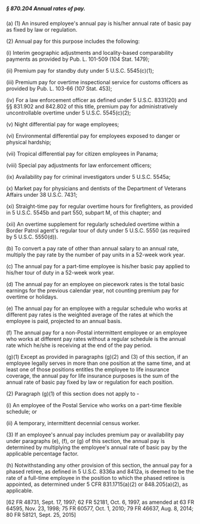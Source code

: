 ##### § 870.204 Annual rates of pay. #####

(a) (1) An insured employee's annual pay is his/her annual rate of basic pay as fixed by law or regulation.

(2) Annual pay for this purpose includes the following:

(i) Interim geographic adjustments and locality-based comparability payments as provided by Pub. L. 101-509 (104 Stat. 1479);

(ii) Premium pay for standby duty under 5 U.S.C. 5545(c)(1);

(iii) Premium pay for overtime inspectional service for customs officers as provided by Pub. L. 103-66 (107 Stat. 453);

(iv) For a law enforcement officer as defined under 5 U.S.C. 8331(20) and §§ 831.902 and 842.802 of this title, premium pay for administratively uncontrollable overtime under 5 U.S.C. 5545(c)(2);

(v) Night differential pay for wage employees;

(vi) Environmental differential pay for employees exposed to danger or physical hardship;

(vii) Tropical differential pay for citizen employees in Panama;

(viii) Special pay adjustments for law enforcement officers;

(ix) Availability pay for criminal investigators under 5 U.S.C. 5545a;

(x) Market pay for physicians and dentists of the Department of Veterans Affairs under 38 U.S.C. 7431;

(xi) Straight-time pay for regular overtime hours for firefighters, as provided in 5 U.S.C. 5545b and part 550, subpart M, of this chapter; and

(xii) An overtime supplement for regularly scheduled overtime within a Border Patrol agent's regular tour of duty under 5 U.S.C. 5550 (as required by 5 U.S.C. 5550(d)).

(b) To convert a pay rate of other than annual salary to an annual rate, multiply the pay rate by the number of pay units in a 52-week work year.

(c) The annual pay for a part-time employee is his/her basic pay applied to his/her tour of duty in a 52-week work year.

(d) The annual pay for an employee on piecework rates is the total basic earnings for the previous calendar year, not counting premium pay for overtime or holidays.

(e) The annual pay for an employee with a regular schedule who works at different pay rates is the weighted average of the rates at which the employee is paid, projected to an annual basis.

(f) The annual pay for a non-Postal intermittent employee or an employee who works at different pay rates without a regular schedule is the annual rate which he/she is receiving at the end of the pay period.

(g)(1) Except as provided in paragraphs (g)(2) and (3) of this section, if an employee legally serves in more than one position at the same time, and at least one of those positions entitles the employee to life insurance coverage, the annual pay for life insurance purposes is the sum of the annual rate of basic pay fixed by law or regulation for each position.

(2) Paragraph (g)(1) of this section does not apply to -

(i) An employee of the Postal Service who works on a part-time flexible schedule; or

(ii) A temporary, intermittent decennial census worker.

(3) If an employee's annual pay includes premium pay or availability pay under paragraphs (e), (f), or (g) of this section, the annual pay is determined by multiplying the employee's annual rate of basic pay by the applicable percentage factor.

(h) Notwithstanding any other provision of this section, the annual pay for a phased retiree, as defined in 5 U.S.C. 8336a and 8412a, is deemed to be the rate of a full-time employee in the position to which the phased retiree is appointed, as determined under 5 CFR 831.1715(a)(2) or 848.205(a)(2), as applicable.

[62 FR 48731, Sept. 17, 1997; 62 FR 52181, Oct. 6, 1997, as amended at 63 FR 64595, Nov. 23, 1998; 75 FR 60577, Oct. 1, 2010; 79 FR 46637, Aug. 8, 2014; 80 FR 58121, Sept. 25, 2015]
